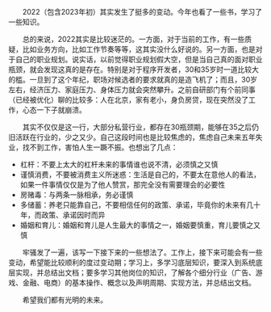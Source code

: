 &#8195;&#8195;2022（包含2023年初）其实发生了挺多的变动。今年也看了一些书，学习了一些知识。

&#8195;&#8195;总的来说，2022其实是比较迷茫的。一方面，对于当前的工作，有一些质疑，比如业务方向，比如工作节奏等等，这其实没什么好说的。另一方面，也是对于自己的职业规划。说实话，以前觉得职业规划假大空，但是当自己真的面对职业瓶颈，就会发现这真的是存在。特别是对于程序开发者，30和35岁时一道比较大的槛。一旦到了这个年纪，职场对候选者的要求就真的是造飞机了；而且，30岁左右，经济压力、家庭压力、身体压力就会突然攀升。之前自研部门有个前同事（已经被优化）聊的比较多：人在北京，家有老小，身负房贷，现在突然没了工作，心态一下子就崩溃。

&#8195;&#8195;其实不仅仅是这一行，大部分私营行业，都存在30瓶颈期，能够在35之后仍旧活跃在行业的，少之又少。自己这段时间也是比较焦虑的，焦虑自己未来五年失业，找不到工作，害怕人生一蹶不振。也想出了几点：
- 杠杆：不要上太大的杠杆未来的事情谁也说不清，必须慎之又慎
- 谨慎消费，不要被消费主义所迷惑：生活是自己的，不要太在意他人的看法，如果一件事情仅仅是为了他人赞赏，那完全没有需要理会的必要性
- 房赌毒：与两条一脉相承，务必谨慎
- 多储蓄：养老只能靠自己，不要相信任何的政策、承诺，毕竟你的未来有几十年，而政策、承诺因时而异
- 婚姻和育儿：婚姻和育儿是人生最大的事情之一，婚姻要慎重，育儿要慎之又慎

&#8195;&#8195;牢骚发了一遍，该写一下接下来的一些想法了。工作上，接下来可能会有一些变动，希望能比较顺利的度过变动期；学习上，多学习底层知识，要深入到系统底层实现，并总结出文档；要多学习其他岗位的知识，了解各个细分行业（广告、游戏、金融、电商）的基本操作、概念以及声明周期、实现方法，并总结出文档。

&#8195;&#8195;希望我们都有光明的未来。